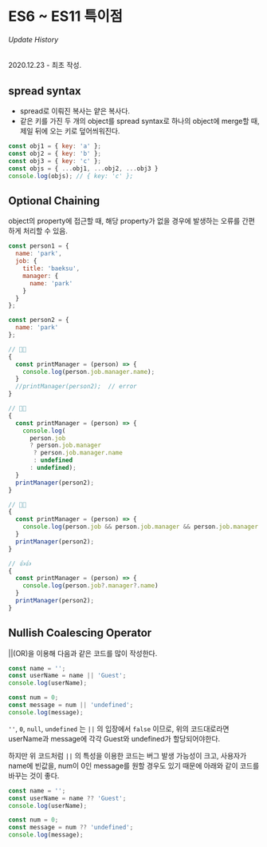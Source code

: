 # ES6 ~ ES11 특이점

###### Update History

2020.12.23 - 최초 작성.



## spread syntax

* spread로 이뤄진 복사는 얕은 복사다.
* 같은 키를 가진 두 개의 object를 spread syntax로 하나의 object에 merge할 때,
  제일 뒤에 오는 키로 덮어씌워진다.

```javascript
const obj1 = { key: 'a' };
const obj2 = { key: 'b' };
const obj3 = { key: 'c' };
const objs = { ...obj1, ...obj2, ...obj3 }
console.log(objs); // { key: 'c' };
```



## Optional Chaining

object의 property에 접근할 때, 해당 property가 없을 경우에 발생하는 오류를 간편하게 처리할 수 있음.

```javascript
const person1 = {
  name: 'park',
  job: {
    title: 'baeksu',
    manager: {
      name: 'park'
    }
  }
};

const person2 = {
  name: 'park'
};

// 💩💩
{
  const printManager = (person) => {
    console.log(person.job.manager.name);
  }
  //printManager(person2);  // error
}

// 💩💩
{
  const printManager = (person) => {
    console.log(
      person.job
      ? person.job.manager
   	   ? person.job.manager.name 
       : undefined 
      : undefined);
  }
  printManager(person2);
}

// 💩💩
{
  const printManager = (person) => {
    console.log(person.job && person.job.manager && person.job.manager.name);
  }
  printManager(person2);
}

// 👍👍
{
  const printManager = (person) => {
    console.log(person.job?.manager?.name)
  }
  printManager(person2);
}
```



## Nullish Coalescing Operator

||(OR)을 이용해 다음과 같은 코드를 많이 작성한다.

```javascript
const name = '';
const userName = name || 'Guest';
console.log(userName);

const num = 0;
const message = num || 'undefined';
console.log(message);
```

`''`, `0`, `null`, `undefined` 는 `||` 의 입장에서 `false` 이므로,
위의 코드대로라면 userName과 message에 각각 Guest와 undefined가 할당되어야한다.

하지만 위 코드처럼 `||` 의 특성을 이용한 코드는 버그 발생 가능성이 크고,
사용자가 name에 빈값을, num이 0인 message를 원할 경우도 있기 때문에
아래와 같이 코드를 바꾸는 것이 좋다.

```javascript
const name = '';
const userName = name ?? 'Guest';
console.log(userName);

const num = 0;
const message = num ?? 'undefined';
console.log(message);
```